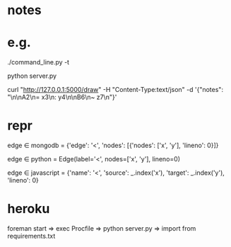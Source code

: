 notes
=====


e.g.
====

./command_line.py -t

python server.py

curl  "http://127.0.0.1:5000/draw"  -H "Content-Type:text/json"  -d '{"notes": "\n\nA2\n= x3\n: y4\n\nB6\n~ z7\n"}'


repr
====

edge ∈ mongodb = {'edge': '<', 'nodes': [{'nodes': ['x', 'y'], 'lineno': 0}]}

edge ∈ python = Edge(label='<', nodes=['x', 'y'], lineno=0)

edge ∈ javascript = {'name': '<', 'source': _.index('x'), 'target': _.index('y'), 'lineno': 0}


heroku
======
foreman start => exec Procfile => python server.py => import from requirements.txt
